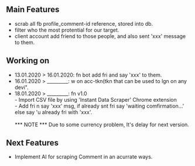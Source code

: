 ## Main Features

- scrab all fb profile_comment-id reference, stored into db.
- filter who the most protential for our target.
- client account add friend to those people, and also sent 'xxx' message to them.

## Working on
* 13.01.2020 > 16.01.2020: fn bot add fri and say 'xxx' to them.
* 16.01.2020 > _________: w on acc-tkn(tkn that can be used to lgn on any devi".
* 18.01.2020 > _________: fn v1.0 <br />
			    - Import CSV file by using 'Instant Data Scraper' Chrome extension <br />
			    - Add fri n say 'xxx' msg, if already snt fri say 'waiting comfirmation...' else say 'u already fri with 'xxx'. <br /><br />
*** NOTE *** Due to some currency problem, It's delay for next version.

## Next Features
- Implement AI for scraping Comment in an acurrate ways.
